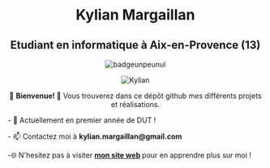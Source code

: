 <h1 align="center"> Kylian Margaillan </h1>
<h2 align="center"> Etudiant en informatique à Aix-en-Provence (13) </h2>
<p align="center"> <img src="https://forthebadge.com/images/badges/it-works-why.svg" alt="badgeunpeunul" /> </p>
 <p align="center"> <img src="https://komarev.com/ghpvc/?username=KylianMargaillan&label=Profile%20views&color=0e75b6&style=flat" alt="Kylian" /> </p>
<p align="center"> 👋 <strong> Bienvenue! </strong>👋 Vous trouverez dans ce dépôt github mes différents projets et réalisations.</p>
<p> - 📖  Actuellement en premier année de DUT ! </p>
 <p> - 📫 Contactez moi à <strong> kylian.margaillan@gmail.com </strong> </p>
 <p> -🌐 N'hesitez pas à visiter <strong><a href="http://kylianmargaillan.alwaysdata.net/">  mon site web</a> </strong> pour en apprendre plus sur moi ! </p>


